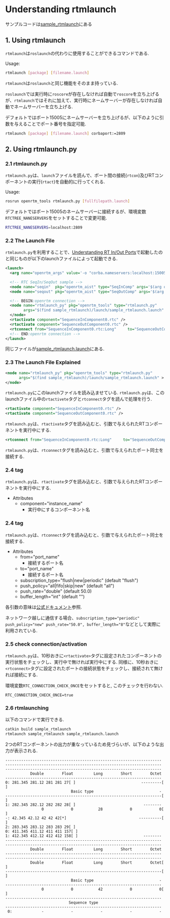# Understanding rtmlaunch
サンプルコードは[sample_rtmlaunch](https://github.com/Naoki-Hiraoka/rtmros_beginner_tutorial/blob/master/openrtm_beginner_tutorial/sample_rtmlaunch)にある

## 1. Using rtmlaunch

`rtmlaunch`は`roslaunch`の代わりに使用することができるコマンドである.

Usage:
```bash
rtmlaunch [package] [filename.launch]
```

`rtmlaunch`は`roslaunch`と同じ機能をそのまま持っている.

`roslaunch`では実行時に`roscore`が存在しなければ自動で`roscore`を立ち上げるが、`rtmlaunch`ではそれに加えて、実行時にネームサーバーが存在しなければ自動でネームサーバーを立ち上げる.

デフォルトではポート15005にネームサーバーを立ち上げるが、以下のように引数を与えることでポート番号を指定可能.
```bash
rtmlaunch [package] [filename.launch] corbaport:=2809
```

## 2. Using rtmlaunch.py

### 2.1 rtmlaunch.py

`rtmlaunch.py`は、`launch`ファイルを読んで、ポート間の接続(`rtcon`)及びRTコンポーネントの実行(`rtact`)を自動的に行ってくれる.

Usage:
```bash
rosrun openrtm_tools rtmlaunch.py [fullfilepath.launch]
```

デフォルトではポート15005のネームサーバーに接続するが、環境変数`RTCTREE_NANESERVERS`をセットすることで変更可能.
```bash
RTCTREE_NANESERVERS=localhost:2809
```

### 2.2 The Launch File

`rtmlaunch.py`を利用することで、[Understanding RT In/Out Ports](https://github.com/Naoki-Hiraoka/rtmros_beginner_tutorial/blob/master/openrtm_beginner_tutorial/Understanding_RT_In_Out_Ports.md)で起動したのと同じものが以下のlaunchファイルによって起動できる.

```xml
<launch>
  <arg name="openrtm_args" value='-o "corba.nameservers:localhost:15005" -o "naming.formats:%n.rtc" ' />

  <!-- RTC SeqIn/SeqOut sample -->
  <node name="seqin"  pkg="openrtm_aist" type="SeqInComp" args='$(arg openrtm_args)' output="screen"/>
  <node name="seqout" pkg="openrtm_aist" type="SeqOutComp" args='$(arg openrtm_args)' output="screen"/>

  <!-- BEGIN:openrtm connection -->
  <node name="rtmlaunch_py" pkg="openrtm_tools" type="rtmlaunch.py"
        args="$(find sample_rtmlaunch)/launch/sample_rtmlaunch.launch" >
  </node>
  <rtactivate component="SequenceInComponent0.rtc" />
  <rtactivate component="SequenceOutComponent0.rtc" />
  <rtconnect from="SequenceInComponent0.rtc:Long"     to="SequenceOutComponent0.rtc:Long" />
  <!-- END:openrtm connection -->
</launch>
```

同じファイルが[sample_rtmlaunch.launch](https://github.com/Naoki-Hiraoka/rtmros_beginner_tutorial/blob/master/openrtm_beginner_tutorial/sample_rtmlaunch/launch/sample_rtmlaunch.launch)にある.

### 2.3 The Launch File Explained

```xml
<node name="rtmlaunch_py" pkg="openrtm_tools" type="rtmlaunch.py"
      args="$(find sample_rtmlaunch)/launch/sample_rtmlaunch.launch" >
</node>
```
`rtmlaunch.py`にこのlaunchファイルを読み込ませている. `rtmlaunch.py`は、このlaunchファイル中の`rtactivete`タグと`rtconnect`タグを読んで処理を行う.

```xml
<rtactivate component="SequenceInComponent0.rtc" />
<rtactivate component="SequenceOutComponent0.rtc" />
```
`rtmlaunch.py`は、`rtactivate`タグを読み込むと、引数で与えられたRTコンポーネントを実行中にする.

```xml
<rtconnect from="SequenceInComponent0.rtc:Long"     to="SequenceOutComponent0.rtc:Long" />
```
`rtmlaunch.py`は、`rtconnect`タグを読み込むと、引数で与えられたポート同士を接続する.

### 2.4 <rtactivate> tag

`rtmlaunch.py`は、`rtactivate`タグを読み込むと、引数で与えられたRTコンポーネントを実行中にする.
- Attributes
  - component="instance_name"
    - 実行中にするコンポーネント名

### 2.4 <rtconnect> tag

`rtmlaunch.py`は、`rtconnect`タグを読み込むと、引数で与えられたポート同士を接続する.
- Attributes
  - from="port_name"
    - 接続するポート名
  - to="port_name"
    - 接続するポート名
  - subscription_type="flush|new|periodic" (default "flush")
  - push_policy="all|fifo|skip|new" (default "all")
  - push_rate="double" (default 50.0)
  - buffer_length="int" (default "")

各引数の意味は[公式ドキュメント](https://www.openrtm.org/openrtm/ja/doc/developersguide/basic_rtc_programming/dataport)参照.

ネットワーク越しに通信する場合、`subscription_type="periodic" push_policy="new" push_rate="50.0", buffer_length="8"`などとして実際に利用されている.

### 2.5 check connection/activation

`rtmlaunch.py`は、10秒おきに`<rtactivate>`タグに設定されたコンポーネントの実行状態をチェックし、実行中で無ければ実行中にする. 同様に、10秒おきに`<rtconnect>`タグに設定されたポートの接続状態をチェックし、接続されて無ければ接続にする.

環境変数`RTC_CONNECTION_CHECK_ONCE`をセットすると, このチェックを行わない.
```
RTC_CONNECTION_CHECK_ONCE=true
```

### 2.6 rtmlaunching

以下のコマンドで実行できる.
```bash
catkin build sample_rtmlaunch
rtmlaunch sample_rtmlaunch sample_rtmlaunch.launch
```

2つのRTコンポーネントの出力が重なっているため見づらいが、以下のような出力が表示される.
```
---------------------------------------------------------------------
---------------------------------------------------------------------
---------------------------------------------------------------------
           Double        Float         Long        Short        Octet
---------------------------------------------------------------------
0: 281.345 281.12 281 281 27[ ]                             ---------[ ]
                             Basic type                             -
---------------------------------------------------------------------[ ]
1: 282.345 282.12 282 282 28[ ]                              --------
                0            0           28            0            0[ ]
-: 42.345 42.12 42 42 42[*]                                ----------[ ]
2: 283.345 283.12 283 283 29[ ]                                      
0: 411.345 411.12 411 411 157[ ]                                     
1: 412.345 412.12 412 412 158[ ]                             --------
---------------------------------------------------------------------
---------------------------------------------------------------------
           Double        Float         Long        Short        Octet
---------------------------------------------------------------------
---------------------------------------------------------------------
           Double        Float         Long        Short        Octet[ ]
---------------------------------------------------------------------[ ]
                             Basic type                             -
---------------------------------------------------------------------
                0            0           42            0            0[ ]
---------------------------------------------------------------------
                            Sequence type                            
---------------------------------------------------------------------
 0:             -            -            -            -            -
```